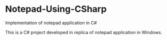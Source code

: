 # Notepad-Using-CSharp
Implementation of notepad application in C#

This is a C# project developed in replica of notepad application in Windows.

